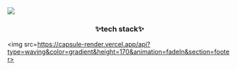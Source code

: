 <div fontAlign=center>
<img src=https://capsule-render.vercel.app/api?type=waving&color=gradient&height=170&animation=fadeIn&section=header&text=welcome&fontAlign=50>
</div>

  
<div Align=center>

<h3> ✨tech stack✨</h3>  


</div>


<div fontAlign=center>

<img src=https://capsule-render.vercel.app/api?type=waving&color=gradient&height=170&animation=fadeIn&section=footer>
</div>

